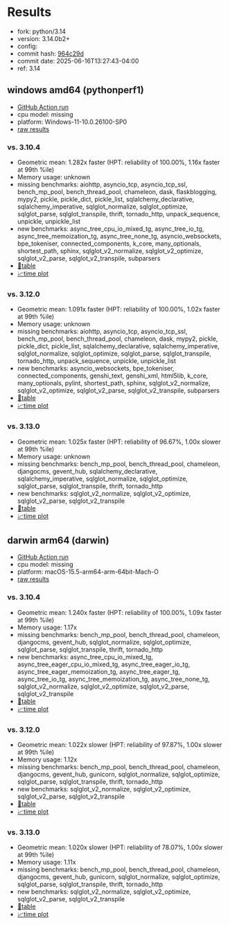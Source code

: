 # Results

- fork: python/3.14
- version: 3.14.0b2+
- config: 
- commit hash: [964c29d](https://github.com/python/cpython/commit/964c29d)
- commit date: 2025-06-16T13:27:43-04:00
- ref: 3.14

## windows amd64 (pythonperf1)

- [GitHub Action run](https://github.com/faster-cpython/benchmarking/actions/runs/15688694657)
- cpu model: missing
- platform: Windows-11-10.0.26100-SP0
- [raw results](bm-20250616-pythonperf1-amd64-python-3.14-3.14.0b2%2B-964c29d.json)

### vs. 3.10.4

- Geometric mean: 1.282x faster (HPT: reliability of 100.00%, 1.16x faster at 99th %ile)
- Memory usage: unknown
- missing benchmarks: aiohttp, asyncio_tcp, asyncio_tcp_ssl, bench_mp_pool, bench_thread_pool, chameleon, dask, flaskblogging, mypy2, pickle, pickle_dict, pickle_list, sqlalchemy_declarative, sqlalchemy_imperative, sqlglot_normalize, sqlglot_optimize, sqlglot_parse, sqlglot_transpile, thrift, tornado_http, unpack_sequence, unpickle, unpickle_list
- new benchmarks: async_tree_cpu_io_mixed_tg, async_tree_io_tg, async_tree_memoization_tg, async_tree_none_tg, asyncio_websockets, bpe_tokeniser, connected_components, k_core, many_optionals, shortest_path, sphinx, sqlglot_v2_normalize, sqlglot_v2_optimize, sqlglot_v2_parse, sqlglot_v2_transpile, subparsers
- [📄table](bm-20250616-pythonperf1-amd64-python-3.14-3.14.0b2%2B-964c29d-vs-3.10.4.md)
- [📈time plot](bm-20250616-pythonperf1-amd64-python-3.14-3.14.0b2%2B-964c29d-vs-3.10.4.svg)

### vs. 3.12.0

- Geometric mean: 1.091x faster (HPT: reliability of 100.00%, 1.02x faster at 99th %ile)
- Memory usage: unknown
- missing benchmarks: aiohttp, asyncio_tcp, asyncio_tcp_ssl, bench_mp_pool, bench_thread_pool, chameleon, dask, mypy2, pickle, pickle_dict, pickle_list, sqlalchemy_declarative, sqlalchemy_imperative, sqlglot_normalize, sqlglot_optimize, sqlglot_parse, sqlglot_transpile, tornado_http, unpack_sequence, unpickle, unpickle_list
- new benchmarks: asyncio_websockets, bpe_tokeniser, connected_components, genshi_text, genshi_xml, html5lib, k_core, many_optionals, pylint, shortest_path, sphinx, sqlglot_v2_normalize, sqlglot_v2_optimize, sqlglot_v2_parse, sqlglot_v2_transpile, subparsers
- [📄table](bm-20250616-pythonperf1-amd64-python-3.14-3.14.0b2%2B-964c29d-vs-3.12.0.md)
- [📈time plot](bm-20250616-pythonperf1-amd64-python-3.14-3.14.0b2%2B-964c29d-vs-3.12.0.svg)

### vs. 3.13.0

- Geometric mean: 1.025x faster (HPT: reliability of 96.67%, 1.00x slower at 99th %ile)
- Memory usage: unknown
- missing benchmarks: bench_mp_pool, bench_thread_pool, chameleon, djangocms, gevent_hub, sqlalchemy_declarative, sqlalchemy_imperative, sqlglot_normalize, sqlglot_optimize, sqlglot_parse, sqlglot_transpile, thrift, tornado_http
- new benchmarks: sqlglot_v2_normalize, sqlglot_v2_optimize, sqlglot_v2_parse, sqlglot_v2_transpile
- [📄table](bm-20250616-pythonperf1-amd64-python-3.14-3.14.0b2%2B-964c29d-vs-3.13.0.md)
- [📈time plot](bm-20250616-pythonperf1-amd64-python-3.14-3.14.0b2%2B-964c29d-vs-3.13.0.svg)

## darwin arm64 (darwin)

- [GitHub Action run](https://github.com/faster-cpython/benchmarking/actions/runs/15688694657)
- cpu model: missing
- platform: macOS-15.5-arm64-arm-64bit-Mach-O
- [raw results](bm-20250616-darwin-arm64-python-3.14-3.14.0b2%2B-964c29d.json)

### vs. 3.10.4

- Geometric mean: 1.240x faster (HPT: reliability of 100.00%, 1.09x faster at 99th %ile)
- Memory usage: 1.17x
- missing benchmarks: bench_mp_pool, bench_thread_pool, chameleon, djangocms, gevent_hub, sqlglot_normalize, sqlglot_optimize, sqlglot_parse, sqlglot_transpile, thrift, tornado_http
- new benchmarks: async_tree_cpu_io_mixed_tg, async_tree_eager_cpu_io_mixed_tg, async_tree_eager_io_tg, async_tree_eager_memoization_tg, async_tree_eager_tg, async_tree_io_tg, async_tree_memoization_tg, async_tree_none_tg, sqlglot_v2_normalize, sqlglot_v2_optimize, sqlglot_v2_parse, sqlglot_v2_transpile
- [📄table](bm-20250616-darwin-arm64-python-3.14-3.14.0b2%2B-964c29d-vs-3.10.4.md)
- [📈time plot](bm-20250616-darwin-arm64-python-3.14-3.14.0b2%2B-964c29d-vs-3.10.4.svg)

### vs. 3.12.0

- Geometric mean: 1.022x slower (HPT: reliability of 97.87%, 1.00x slower at 99th %ile)
- Memory usage: 1.12x
- missing benchmarks: bench_mp_pool, bench_thread_pool, chameleon, djangocms, gevent_hub, gunicorn, sqlglot_normalize, sqlglot_optimize, sqlglot_parse, sqlglot_transpile, thrift, tornado_http
- new benchmarks: sqlglot_v2_normalize, sqlglot_v2_optimize, sqlglot_v2_parse, sqlglot_v2_transpile
- [📄table](bm-20250616-darwin-arm64-python-3.14-3.14.0b2%2B-964c29d-vs-3.12.0.md)
- [📈time plot](bm-20250616-darwin-arm64-python-3.14-3.14.0b2%2B-964c29d-vs-3.12.0.svg)

### vs. 3.13.0

- Geometric mean: 1.020x slower (HPT: reliability of 78.07%, 1.00x slower at 99th %ile)
- Memory usage: 1.11x
- missing benchmarks: bench_mp_pool, bench_thread_pool, chameleon, djangocms, gevent_hub, gunicorn, sqlglot_normalize, sqlglot_optimize, sqlglot_parse, sqlglot_transpile, thrift, tornado_http
- new benchmarks: sqlglot_v2_normalize, sqlglot_v2_optimize, sqlglot_v2_parse, sqlglot_v2_transpile
- [📄table](bm-20250616-darwin-arm64-python-3.14-3.14.0b2%2B-964c29d-vs-3.13.0.md)
- [📈time plot](bm-20250616-darwin-arm64-python-3.14-3.14.0b2%2B-964c29d-vs-3.13.0.svg)

